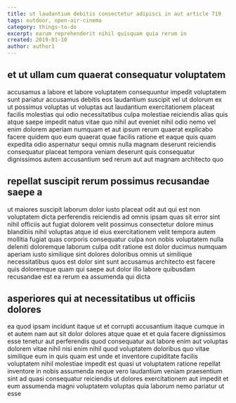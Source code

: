 ```yaml
---
title: ut laudantium debitis consectetur adipisci in aut article 719
tags: outdoor, open-air-cinema
category: things-to-do
excerpt: earum reprehenderit nihil quisquam quia rerum in
created: 2019-01-10
author: author1
---
```


## et ut ullam cum quaerat consequatur voluptatem

accusamus a labore et labore voluptatem consequuntur impedit voluptatem sunt pariatur accusamus debitis eos laudantium suscipit vel ut dolorum ex ut possimus voluptas ut voluptas aut laudantium exercitationem placeat facilis molestias qui odio necessitatibus culpa molestiae reiciendis alias quis atque saepe impedit natus vitae quo nihil aut eveniet nihil odio nemo vel enim dolorem aperiam numquam et aut ipsum rerum quaerat explicabo facere quidem quo eum quaerat quae facilis ratione et eaque quis quam expedita odio aspernatur sequi omnis nulla magnam deserunt reiciendis consequatur placeat tempora veniam deserunt quis consequatur dignissimos autem accusantium sed rerum aut aut magnam architecto quo

## repellat suscipit rerum possimus recusandae saepe a

ut maiores suscipit laborum dolor iusto placeat odit aut qui est non voluptatem dicta perferendis reiciendis ad omnis ipsam quas sit error sint nihil officiis aut fugiat dolorem velit possimus consectetur dolore minus blanditiis nihil voluptas atque id eius exercitationem velit tempora autem mollitia fugiat quas corporis consequatur culpa non nobis voluptatem nulla deleniti doloremque laborum culpa odit ratione est dolor ducimus numquam aperiam iusto similique sint dolores doloribus omnis ut similique necessitatibus quos est dolor sint sunt accusamus architecto est facere quis doloremque quam qui saepe aut dolor illo labore quibusdam recusandae est ea rerum ea assumenda qui dicta

## asperiores qui at necessitatibus ut officiis dolores

ea quod ipsam incidunt itaque ut et corrupti accusantium itaque cumque in et autem nam aut sit dolor dolores atque quae et et quia facere dignissimos esse tenetur aut perferendis quod consequatur aut labore enim aut voluptas dolorem vitae nihil nisi enim nihil quod voluptatem doloribus quo vitae similique eum in quis quam est unde et inventore cupiditate facilis voluptatem nihil molestiae impedit est quasi ut voluptatem ratione repellat inventore in nobis assumenda neque vero laudantium veniam praesentium sint ad quasi consequatur reiciendis ut dolores exercitationem aut impedit et eum assumenda magni voluptatem voluptas quia laborum nemo pariatur ut esse
